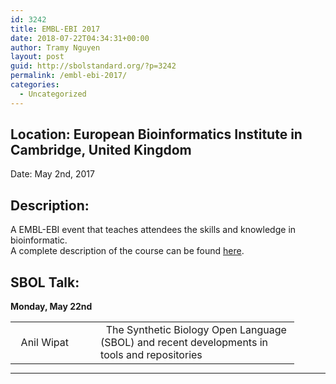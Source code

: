 ```yaml
---
id: 3242
title: EMBL-EBI 2017
date: 2018-07-22T04:34:31+00:00
author: Tramy Nguyen
layout: post
guid: http://sbolstandard.org/?p=3242
permalink: /embl-ebi-2017/
categories:
  - Uncategorized
---
```

## Location: European Bioinformatics Institute in Cambridge, United Kingdom  
Date: May 2nd, 2017  


## Description:

A EMBL-EBI event that teaches attendees the skills and knowledge in bioinformatic.  
A complete description of the course can be found [here](https://www.ebi.ac.uk/about/events/seminars/2017/synthetic-biology-open-language-sbol-and-recent-developments-tools-and-repositories).

## SBOL Talk:

**Monday, May 22nd**

<table style="width:90%;border-color:#fff;margin-bottom:0px">
  <tr>
    <td style="border-color:#fff; width:30%;">
      &nbsp; Anil Wipat
    </td>
    <td style="border-color:#fff">
      &nbsp; The Synthetic Biology Open Language (SBOL) and recent developments in tools and repositories
    </td>
  </tr>
</table>

****